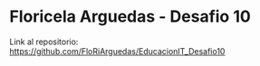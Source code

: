 # Floricela Arguedas - Desafio 10

Link al repositorio: https://github.com/FloRiArguedas/EducacionIT_Desafio10
